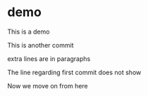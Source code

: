 # demo

This is a demo

This is another commit

extra lines are in paragraphs


The line regarding first commit does not show

Now we move on from here

